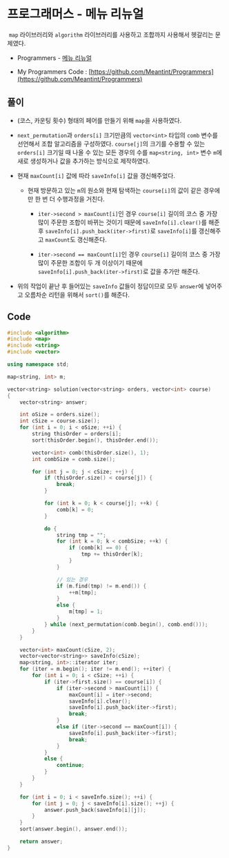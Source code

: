 # 프로그래머스 - 메뉴 리뉴얼

&nbsp;`map` 라이브러리와 `algorithm` 라이브러리를 사용하고 조합까지 사용해서 헷갈리는 문제였다.

- Programmers - [메뉴 리뉴얼](https://programmers.co.kr/learn/courses/30/lessons/72411)

- My Programmers Code : [https://github.com/Meantint/Programmers](https://github.com/Meantint/Programmers)

## 풀이

- (코스, 카운팅 횟수) 형태의 페어를 만들기 위해 `map`을 사용하였다.

- `next_permutation`과 `orders[i]` 크기만큼의 `vector<int>` 타입의 `comb` 변수를 선언해서 조합 알고리즘을 구성하였다. `course[j]`의 크기를 수용할 수 있는 `orders[i]` 크기일 때 나올 수 있는 모든 경우의 수를 `map<string, int>` 변수 `m`에 새로 생성하거나 값을 추가하는 방식으로 제작하였다.

- 현재 `maxCount[i]` 값에 따라 `saveInfo[i]` 값을 갱신해주었다.

  - 현재 방문하고 있는 `m`의 원소와 현재 탐색하는 `course[i]`의 값이 같은 경우에만 한 번 더 수행과정을 거친다.

    - `iter->second > maxCount[i]`인 경우 `course[i]` 길이의 코스 중 가장 많이 주문한 조합이 바뀌는 것이기 때문에 `saveInfo[i].clear()`를 해준 후 `saveInfo[i].push_back(iter->first)`로 `saveInfo[i]`를 갱신해주고 `maxCount`도 갱신해준다.

    - `iter->second == maxCount[i]`인 경우 `course[i]` 길이의 코스 중 가장 많이 주문한 조합이 두 개 이상이기 때문에 `saveInfo[i].push_back(iter->first)`로 값을 추가만 해준다.

- 위의 작업이 끝난 후 들어있는 `saveInfo` 값들이 정답이므로 모두 `answer`에 넣어주고 오름차순 리턴을 위해서 `sort()`를 해준다.

## Code

```cpp
#include <algorithm>
#include <map>
#include <string>
#include <vector>

using namespace std;

map<string, int> m;

vector<string> solution(vector<string> orders, vector<int> course)
{
    vector<string> answer;

    int oSize = orders.size();
    int cSize = course.size();
    for (int i = 0; i < oSize; ++i) {
        string thisOrder = orders[i];
        sort(thisOrder.begin(), thisOrder.end());

        vector<int> comb(thisOrder.size(), 1);
        int combSize = comb.size();

        for (int j = 0; j < cSize; ++j) {
            if (thisOrder.size() < course[j]) {
                break;
            }

            for (int k = 0; k < course[j]; ++k) {
                comb[k] = 0;
            }

            do {
                string tmp = "";
                for (int k = 0; k < combSize; ++k) {
                    if (comb[k] == 0) {
                        tmp += thisOrder[k];
                    }
                }

                // 있는 경우
                if (m.find(tmp) != m.end()) {
                    ++m[tmp];
                }
                else {
                    m[tmp] = 1;
                }
            } while (next_permutation(comb.begin(), comb.end()));
        }
    }

    vector<int> maxCount(cSize, 2);
    vector<vector<string>> saveInfo(cSize);
    map<string, int>::iterator iter;
    for (iter = m.begin(); iter != m.end(); ++iter) {
        for (int i = 0; i < cSize; ++i) {
            if (iter->first.size() == course[i]) {
                if (iter->second > maxCount[i]) {
                    maxCount[i] = iter->second;
                    saveInfo[i].clear();
                    saveInfo[i].push_back(iter->first);
                    break;
                }
                else if (iter->second == maxCount[i]) {
                    saveInfo[i].push_back(iter->first);
                    break;
                }
            }
            else {
                continue;
            }
        }
    }

    for (int i = 0; i < saveInfo.size(); ++i) {
        for (int j = 0; j < saveInfo[i].size(); ++j) {
            answer.push_back(saveInfo[i][j]);
        }
    }
    sort(answer.begin(), answer.end());

    return answer;
}
```
